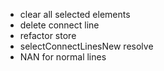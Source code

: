 -   clear all selected elements
-   delete connect line
-   refactor store
-   selectConnectLinesNew resolve
-   NAN for normal lines

